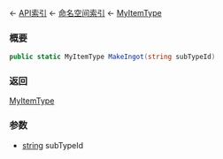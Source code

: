 ← [API索引](Api-Index) ← [命名空间索引](Namespace-Index) ← [MyItemType](VRage.Game.ModAPI.Ingame.MyItemType)

### 概要

```csharp
public static MyItemType MakeIngot(string subTypeId)
```

### 返回

[MyItemType](VRage.Game.ModAPI.Ingame.MyItemType)

### 参数

* [string](https://docs.microsoft.com/en-us/dotnet/api/System.String?view=netframework-4.6) subTypeId
